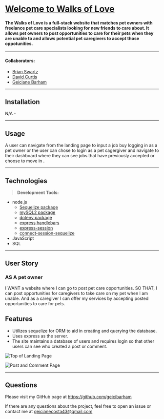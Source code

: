 # [Welcome to Walks of Love](https://sheltered-garden-88579.herokuapp.com/)

#### The Walks of Love is a full-stack website that matches pet owners with freelance pet care specialists looking for new friends to care about.  It allows pet owners to post opportunities to care for their pets when they are unable to and allows potential pet caregivers to accept those oppotunities.

---

#### Collaborators:
* [Brian Swartz](https://github.com/bdswartz)
* [David Curtis](https://github.com/DavidebCurtis)
* [Geiciane Barham](https://github.com/geicibarham)


---

## Installation
N/A - 

---

## Usage
A user can navigate from the landing page to input a job buy logging in as a pet owner or the user can chose to login as a pet cagergiver and navigate to their dashboard where they can see jobs that have previously accepted or choose to move in .

---

## Technologies

> <b>Development Tools:</b>
  * node.js
    * [Sequelize package](https://www.npmjs.com/package/sequelize)
    * [mySQL2 package](https://www.npmjs.com/package/mysql2)
    * [dotenv package](https://www.npmjs.com/package/dotenv)
    * [express handlebars](https://www.npmjs.com/package/express-handlebars)
    * [express-session](https://www.npmjs.com/package/express-session)
    * [connect-session-sequelize](https://www.npmjs.com/package/connect-session-sequelize)
  * JavaScript
  * SQL

  ---

## User Story
### AS A pet owner
I WANT a website where I can go to post pet care opportunities.
SO THAT, I can post opportunities for caregivers to take care on my pet when I am unable.  And as a caregiver I can offer my services by accepting posted opportunities to care for pets.
    

## Features
-  Utilizes sequelize for ORM to aid in creating and querying the database.
-  Uses express as the server.
-  The site maintains a database of users and requires login so that other users can see who created a post or comment.

![Top of Landing Page](./landing-ss.jpg)

![Post and Comment Page](./post-comment-ss.jpg)

---

## Questions
Please visit my GitHub page
at https://github.com/geicibarham

If there are any questions about the project,
feel free to open an issue or contact me at geicianecosta43@gmail.com
